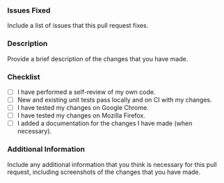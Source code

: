 ### Issues Fixed

Include a list of issues that this pull request fixes.

### Description

Provide a brief description of the changes that you have made.

### Checklist

- [ ] I have performed a self-review of my own code.
- [ ] New and existing unit tests pass locally and on CI with my changes.
- [ ] I have tested my changes on Google Chrome.
- [ ] I have tested my changes on Mozilla Firefox.
- [ ] I added a documentation for the changes I have made (when necessary).

### Additional Information

Include any additional information that you think is necessary for this pull request,
including screenshots of the changes that you have made.
